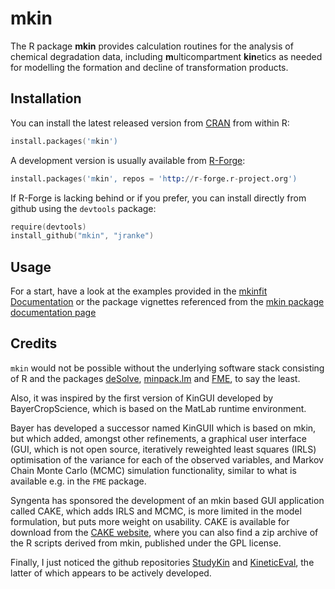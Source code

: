 # mkin

The R package **mkin** provides calculation routines for the analysis of chemical
degradation data, including **m**ulticompartment **kin**etics as needed for modelling
the formation and decline of transformation products.

## Installation

You can install the latest released version from 
[CRAN](http://cran.r-project.org/package=mkin) from within R:

```s
install.packages('mkin')
```

A development version is usually available from [R-Forge](http://r-forge.r-project.org/R/?group_id=615):

```s
install.packages('mkin', repos = 'http://r-forge.r-project.org')
```

If R-Forge is lacking behind or if you prefer, you can install directly from
github using the `devtools` package:

```s
require(devtools)
install_github("mkin", "jranke")
```

## Usage

For a start, have a look at the examples provided in the 
[mkinfit Documentation](http://kinfit.r-forge.r-project.org/mkin_static/mkinfit.html)
or the package vignettes referenced from the 
[mkin package documentation page](http://kinfit.r-forge.r-project.org/mkin_static/mkinfit.html)

## Credits

`mkin` would not be possible without the underlying software stack consisting
of R and the packages [deSolve](http://cran.r-project.org/package=deSolve),
[minpack.lm](http://cran.r-project.org/package=minpack.lm) and
[FME](http://cran.r-project.org/package=FME), to say the least.

Also, it was inspired by the first version of KinGUI developed by BayerCropScience, which is based 
on the MatLab runtime environment.

Bayer has developed a successor named KinGUII which is based on mkin, but which added, amongst other 
refinements, a graphical user interface (GUI, which is not open source, iteratively
reweighted least squares (IRLS) optimisation of the variance for each of the observed variables,
and Markov Chain Monte Carlo (MCMC) simulation functionality, similar to what is available e.g. in the 
`FME` package.

Syngenta has sponsored the development of an mkin based GUI application called CAKE, which 
adds IRLS and MCMC, is more limited in the model formulation, but puts more weight on usability.
CAKE is available for download from the [CAKE website](http://projects.tessella.com/cake), where 
you can also find a zip archive of the R scripts derived from mkin, published under the GPL
license.

Finally, I just noticed the github repositories
[StudyKin](http://github.com/zhenglei-gao/StudyKin) and
[KineticEval](http://github.com/zhenglei-gao/KineticEval), the latter of which appears to be 
actively developed.
